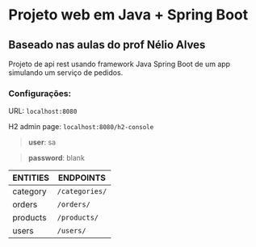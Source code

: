 # Projeto web em Java + Spring Boot

## Baseado nas aulas do prof Nélio Alves


Projeto de api rest usando framework Java Spring Boot de um app simulando um serviço de pedidos.

### Configurações:



URL: `localhost:8080`

H2 admin page: `localhost:8080/h2-console`
> **user**: sa

> **password**: blank


| ENTITIES | ENDPOINTS      |
|----------|----------------|
| category | `/categories/` |
| orders   | `/orders/`     |
| products | `/products/`   |
| users    | `/users/`      |


